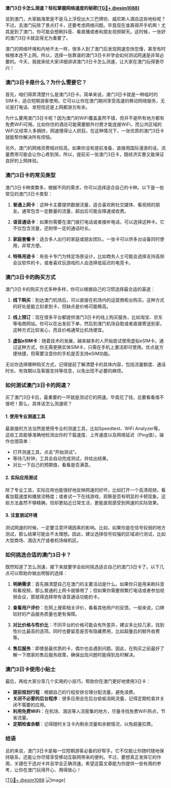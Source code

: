 **澳门3日卡怎么测速？轻松掌握网络速度的秘密[[TG💪+ @esim1088](https://t.me/s/esim1088)]**

说到澳门，大家脑海里是不是马上浮现出大三巴牌坊、威尼斯人酒店这些地标呢？不过，去澳门玩除了景点打卡，还要考虑网络问题。毕竟现在谁离得开手机啊！尤其是到了澳门，你可能会想刷抖音、看直播或者和朋友视频聊天。这时候，一张好的澳门3日卡就显得尤为重要了。

澳门的网络环境和内地不太一样，很多人到了澳门后发现网速忽快忽慢，甚至有时候根本连不上网。所以，选择一张靠谱的澳门3日卡并学会如何测试网速是非常必要的。今天，我就来给大家详细讲讲澳门3日卡怎么测速，让大家在澳门玩得更尽兴！

### **澳门3日卡是什么？为什么需要它？**

首先，咱们得弄清楚什么是澳门3日卡。简单来说，澳门3日卡就是一种临时的SIM卡，适合短期游客使用。它可以让你在澳门期间享受高速的移动网络服务，无论是打电话、发短信还是上网都游刃有余。

为什么要用澳门3日卡呢？因为澳门的WiFi覆盖虽然不错，但并不是所有地方都有免费WiFi可用。比如你住的酒店可能需要额外付费才能连接WiFi，而公共区域的WiFi又经常人多拥挤，网速慢得让人抓狂。在这种情况下，一张优质的澳门3日卡就能帮你解决所有烦恼。

另外，澳门的网络资费相对较高，如果你没有提前准备，直接用国际漫游的话，流量费用可能会让你心疼到哭。所以，提前买一张澳门3日卡，既经济实惠又能保证良好的上网体验。

### **澳门3日卡的常见类型**

澳门3日卡种类繁多，根据不同的需求，你可以选择适合自己的卡种。以下是一些常见的澳门3日卡类型：

1. **普通上网卡**：这种卡主要提供数据流量，适合喜欢刷社交媒体、看视频的朋友。通常包含一定数量的流量，超出后可能会降速或收费。

2. **语音通话卡**：如果你需要在澳门拨打电话或者接听电话，可以选择这种卡。它不仅包含流量，还附带一定的通话时长。

3. **家庭套餐卡**：适合多人出行的家庭或朋友团队，一张卡可以供多台设备同时使用，非常方便。

4. **特殊用途卡**：有些卡专门为特定场景设计，比如商务人士可能会选择支持高频会议软件的卡，或者喜欢玩游戏的人会选择低延迟的电竞卡。

### **澳门3日卡的购买方式**

澳门3日卡的购买方式多种多样，你可以根据自己的习惯选择最合适的渠道：

1. **线下购买**：到达澳门机场后，可以直接在机场内的运营商柜台购买。这种方式的好处是能立刻拿到卡，但缺点是价格可能略高。

2. **线上预订**：现在很多平台都提供澳门3日卡的线上购买服务，比如淘宝、京东等电商网站。你可以在出发前下单，然后到澳门机场自取或者直接寄送到家。这种方式比较省心，而且价格通常比机场便宜。

3. **虚拟eSIM卡**：随着技术的发展，越来越多的人开始尝试使用虚拟eSIM卡。通过这种方式，你无需更换实体SIM卡，只需在手机上激活即可使用。优点是方便快捷，但需要注意你的手机是否支持eSIM功能。

无论你选择哪种购买方式，记得提前了解清楚卡的具体内容，包括流量额度、通话时长、有效期以及客服支持等信息，以免出现不必要的麻烦。

### **如何测试澳门3日卡的网速？**

买了澳门3日卡后，最重要的一环就是测试它的网速。毕竟花了钱，总要看看值不值吧！那么，具体该怎么测速呢？

#### **1. 使用专业测速工具**

最直接的方法当然是使用专业的测速工具，比如Speedtest、WiFi Analyzer等。这些工具能够准确地检测出你的下载速度、上传速度以及网络延迟（Ping值）。操作也很简单：

- 打开测速工具，点击“开始测试”。
- 等待几秒钟，工具会自动完成测试，并给出结果。
- 对比一下自己的预期值，看看是否满意。

#### **2. 实际应用测试**

除了专业工具，实际应用也能很好地反映网速的好坏。比如打开一个高清视频，看看加载速度和播放流畅度；或者试一下在线游戏，观察是否有明显的卡顿现象。这些方法虽然不够精确，但却更贴近日常生活，更能直观感受到网速的实际效果。

#### **3. 注意测试环境**

测试网速的时候，一定要注意环境因素的影响。比如，如果你是在信号较弱的地方测试，那么结果可能会不太理想。因此，建议选择信号较强的区域进行测试，比如大型商场、酒店大厅或者机场候机区。

### **如何挑选合适的澳门3日卡？**

既然知道了怎么测速，接下来就要学会如何挑选适合自己的澳门3日卡了。以下几点可以帮助你做出明智的选择：

1. **明确需求**：首先搞清楚自己在澳门的主要活动是什么。如果你只是用来刷抖音和看视频，那么普通的上网卡就够用了；但如果你需要频繁打电话或者参加视频会议，那就得选择带有语音通话功能的卡。

2. **查看用户评价**：在网上搜索相关评价，看看其他用户的反馈。一般来说，口碑较好的产品服务质量也更有保障。

3. **对比价格与性价比**：不同平台的价格可能会有所差异，建议多比较几家，找到性价比最高的选项。同时也要留意是否有隐藏费用，比如超量后的额外收费等。

4. **售后服务**：即使是最优质的卡，偶尔也会遇到问题。因此，在购买之前最好了解一下商家的售后服务政策，确保出现问题时能得到及时解决。

### **澳门3日卡使用小贴士**

最后，再给大家分享几个实用的小技巧，帮助你在澳门更好地使用3日卡：

- **提前规划行程**：根据自己的行程安排合理分配流量，避免浪费。
- **关闭不必要的后台程序**：很多应用会在后台偷偷消耗流量，记得定期检查并关闭不需要的应用。
- **利用免费WiFi**：在机场、酒店等人流密集的地方，尽量寻找免费WiFi热点，节省流量。
- **定期检查余额**：记得随时关注卡内剩余流量和余额情况，以免超量扣费。

### **结语**

总的来说，澳门3日卡是每一位短期游客必备的好帮手。它不仅能让你随时随地保持联系，还能让你尽情享受移动互联网带来的便利。不过，要想真正发挥它的作用，关键在于选对卡并且学会正确测速。希望这篇文章能为你提供一些有用的参考，让你在澳门玩得开心、用得放心！

[[TG💪+ @esim1088](https://t.me/s/esim1088) ![Image](https://i.postimg.cc/4NQfJmqS/Snipaste-2025-05-13-00-14-12.png)]